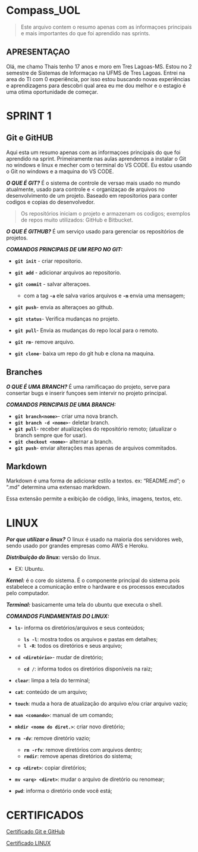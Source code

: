 # Compass_UOL
> Este arquivo contem o resumo apenas com as informaçoes principais e mais importantes do que foi aprendido nas sprints.

## APRESENTAÇAO
Olá, me chamo Thais tenho 17 anos e moro em Tres Lagoas-MS. Estou no 2 semestre de Sistemas de Informaçao na UFMS de Tres Lagoas. Entrei na area do TI com 0 experiência, por isso estou buscando novas experiências e aprendizagens para descobri qual area eu me dou melhor e o estagio é uma otima oportunidade de começar.

# SPRINT 1 
## Git e GitHUB
Aqui esta um resumo apenas com as informaçoes principais do que foi aprendido na sprint. Primeiramente nas aulas aprendemos a instalar o Git no windows e linux e mecher com o terminal do VS CODE. Eu estou usando o Git no windows e a maquina do VS CODE.

__*O QUE É GIT?*__ É o sistema de controle de versao mais usado no mundo atualmente, usado para controle e < organizaçao de arquivos no desenvolvimento de um projeto. Baseado em repositorios para conter codigos e copias do desenvolvedor.

> Os repositórios iniciam o projeto e armazenam os codigos; exemplos de repos muito utilizados: GitHub e Bitbucket.

__*O QUE É GITHUB?*__  É um serviço usado para gerenciar os repositórios de projetos.


__*COMANDOS PRINCIPAIS DE UM REPO NO GIT:*__
- __`git init`__ - criar repositorio.
- __`git add`__  - adicionar arquivos ao repositorio.
- __`git commit`__ - salvar alteraçoes.
    * com a tag **`-a`** ele salva varios arquivos e **`-m`** envia uma mensagem;

- __`git push`__- envia as alteraçoes ao github.
- __`git status`__- Verifica mudanças no projeto.
- __`git pull`__- Envia as mudanças do repo local para o remoto.
- __`git rm`__- remove arquivo.
- __`git clone`__- baixa um repo do git hub e clona na maquina.

## Branches
**_O QUE É UMA BRANCH?_**
É uma ramificaçao do projeto, serve para consertar bugs e inserir funçoes sem intervir no projeto principal.

**_COMANDOS PRINCIPAIS DE UMA BRANCH:_**
- __`git branch<nome>`__- criar uma nova branch.
- __`git branch -d <nome>`__- deletar branch.
- __`git pull`__- receber atualizações do repositório remoto; (atualizar o branch sempre que for usar).
- __`git checkout <nome>`__- alternar a branch.
- __`git push`__- enviar alterações mas apenas de arquivos commitados.

## Markdown
Markdown é uma forma de adicionar estilo a textos.
    ex: “README.md”; o “.md” determina uma extensao markdown.

Essa extensão permite a exibição de código, links, imagens, textos, etc. 

# LINUX
**_Por que utilizar o linux?_** O linux é usado na maioria dos servidores web, sendo usado por grandes empresas como AWS e Heroku.

**_Distribuição do linux:_** versão do linux.
*   EX: Ubuntu.

**_Kernel:_** é o core do sistema.
É o componente principal do sistema pois estabelece a comunicação entre o hardware e os processos executados pelo computador.

**_Terminal:_** basicamente uma tela do ubuntu que executa o shell.

**_COMANDOS FUNDAMENTAIS DO LINUX:_**
- __`ls`__- informa os diretórios/arquivos e seus conteúdos;
    * __`ls -l`__: mostra todos os arquivos e pastas em detalhes;
    * __`l -R`__: todos os diretórios e seus arquivo;

- __`cd <diretório>`__- mudar de diretório;
    * __`cd /`__: informa todos os diretórios disponíveis na raiz;

- __`clear`__: limpa a tela do terminal;

- __`cat`__: conteúdo de um arquivo;

- __`touch`__: muda a hora de atualização do arquivo e/ou criar arquivo vazio; 

- __`man <comando>`__: manual de um comando;

- __`mkdir <nome do diret.>`__: criar novo diretório; 

- __`rm -dv`__: remove diretório vazio;
    * __`rm -rfv`__: remove diretórios com arquivos dentro;
    * __`rmdir`__: remove apenas diretórios do sistema;

- __`cp <diret>`__: copiar diretórios;

- __`mv <arq> <diret>`__: mudar o arquivo de diretório ou renomear;

- __`pwd`__: informa o diretório onde você está;



# CERTIFICADOS 

[Certificado Git e GitHub](https://udemy-certificate.s3.amazonaws.com/image/UC-885806dd-3e03-4df3-a985-e2669898b245.jpg)


[Certificado LINUX](https://udemy-certificate.s3.amazonaws.com/image/UC-b78e4e85-291a-49f6-9f6c-ace18720bc96.jpg) 